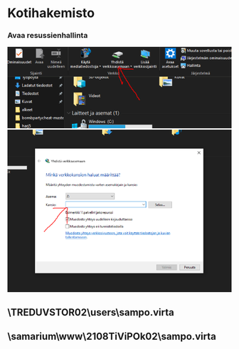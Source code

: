 # Kotihakemisto

### Avaa resussienhallinta

![kuva1](kuva3.png)
![kuva2](kuva4.png)
 
## \TREDUVSTOR02\users\sampo.virta

## \samarium\www\2108TiViPOk02\sampo.virta